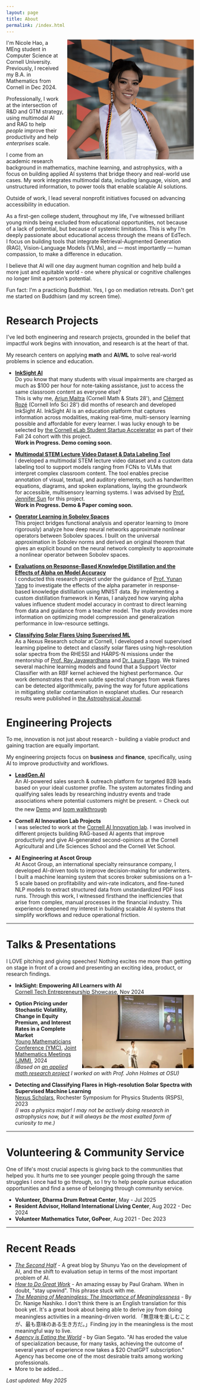 ```yaml
---
layout: page
title: About
permalink: /index.html
---
```


<img style="float:right; padding-left:10px" src="images/profile-2025-05-28.png" width="340" height="321">

I'm Nicole Hao, a MEng student in Computer Science at Cornell University. Previously, I received my B.A. in Mathematics from Cornell in Dec 2024. 

Professionally, I work at the intersection of R&D and GTM strategy, using multimodal AI and RAG to help *people* improve their productivity and help *enterprises* scale. 

I come from an academic research background in mathematics, machine learning, and astrophysics, with a focus on building applied AI systems that bridge theory and real-world use cases. My work integrates multimodal data, including language, vision, and unstructured information, to power tools that enable scalable AI solutions.



Outside of work, I lead several nonprofit initiatives focused on advancing accessibility in education.

As a first-gen college student, throughout my life, I’ve witnessed brilliant young minds being excluded from educational opportunities, not because of a lack of potential, but because of systemic limitations. This is why I’m deeply passionate about educational access through the means of EdTech. I focus on building tools that integrate Retrieval-Augmented Generation (RAG), Vision-Language Models (VLMs), and — most importantly — human compassion, to make a difference in education.

I believe that AI will one day augment human cognition and help build a more just and equitable world - one where physical or cognitive challenges no longer limit a person’s potential.

Fun fact: I'm a practicing Buddhist. Yes, I go on mediation retreats. Don't get me started on Buddhism (and my screen time).




# Research Projects
I've led both engineering and research projects, grounded in the belief that impactful work begins with innovation, and research is at the heart of that. <br>

My research centers on applying **math** and **AI/ML** to solve real-world problems in science and education.

-  **[InkSight AI](https://github.com/Cornell-InkSight/InkSightMVP.git)** <br>
Do you know that many students with visual impairments are charged as much as $100 per hour for note-taking assistance, just to access the same classroom content as everyone else? <br> This is why me, [Arjun Maitra](https://arjunmaitra.com/) (Cornell Math & Stats 28'), and [Clément Rozé](https://clementroze.com/) (Cornell Info Sci 28') did months of research and developed InkSight AI. InkSight AI is an education platform that captures information across modalities, making real-time, multi-sensory learning possible and affordable for every learner. I was lucky enough to be selected by [the Cornell eLab Student Startup Accelerator](https://eship.cornell.edu/elab-welcomes-24-student-startup-teams-to-fall-cohort/) as part of their Fall 24 cohort with this project. <br>
**Work in Progress. Demo coming soon.**

- **[Multimodal STEM Lecture Video Dataset & Data Labeling Tool](https://github.com/Cornell-InkSight/InkSight-DataLabeler.git)** <br>
I developed a multimodal STEM lecture video dataset and a custom data labeling tool to support models ranging from FCNs to VLMs that interpret complex classroom content. The tool enables precise annotation of visual, textual, and auditory elements, such as handwritten equations, diagrams, and spoken explanations, laying the groundwork for accessible, multisensory learning systems. I was advised by [Prof. Jennifer Sun](https://jenjsun.com/) for this project. <br>
**Work in Progress. Demo & Paper coming soon.**

- **[Operator Learning in Sobolev Spaces](https://github.com/nicolehao34/Operator-Learning-in-Sobolev-Spaces/blob/1e5a854088be6fa6befb59d4af8f21b874ac209c/MATH_6220_Final_Project%20(3).pdf)** <br>
This project bridges functional analysis and operator learning to (more rigorously) analyze how deep neural networks approximate nonlinear operators between Sobolev spaces. I built on the universal approximation in Sobolev norms and derived an original theorem that gives an explicit bound on the neural network complexity to approximate a nonlinear operator between Sobolev spaces.

- **[Evaluations on Response-Based Knowledge Distillation and the Effects of
Alpha on Model Accuracy](https://github.com/nicolehao34/Knowledge-Distillation-Effects-Of-Alpha/blob/ef5b7dce5d1f4a334c3b56c916856047dd087c86/Knowledge_Distillation_Final_Report.pdf)** <br>
I conducted this research project under the guidance of [Prof. Yunan Yang](https://yunany.github.io/) to investigate the effects of the alpha parameter in response-based knowledge distillation using MNIST data. By implementing a custom distillation framework in Keras, I analyzed how varying alpha values influence student model accuracy in contrast to direct learning from data and guidance from a teacher model. The study provides more information on optimizing model compression and generalization performance in low-resource settings.

- **[Classifying Solar Flares Using Supervised ML](https://github.com/nicolehao34/solar_flares_classification)** <br>
As a Nexus Research scholar at Cornell, I developed a novel supervised learning pipeline to detect and classify solar flares using high-resolution solar spectra from the RHESSI and HARPS-N missions under the mentorship of [Prof. Ray Jayawardhana](https://www.drrayjay.net/) and [Dr. Laura Flagg](https://lauraflagg.github.io/). We trained several machine learning models and found that a Support Vector Classifier with an RBF kernel achieved the highest performance. Our work demonstrates that even subtle spectral changes from weak flares can be detected algorithmically, paving the way for future applications in mitigating stellar contamination in exoplanet studies. Our research results were published in [the Astrophysical Journal](https://iopscience.iop.org/article/10.3847/1538-4357/ad5be3).



# Engineering Projects
To me, innovation is not just about research - building a viable product and gaining traction are equally important.<br>

My engineering projects focus on **business** and **finance**, specifically, using AI to improve productivity and workflows.

- **[LeadGen.AI](https://github.com/nicolehao34/LeadGen.AI)** <br>
An AI-powered sales search & outreach platform for targeted B2B leads based on your ideal customer profile. The system automates finding and qualifying sales leads by researching industry events and trade associations where potential customers might be present. ⭐ Check out the new [Demo](https://GenLead-AI-nicolehao7.replit.app) and [loom walkthrough](https://www.loom.com/share/127c02e726394d038c29dd18419ce4d8?sid=7ff1b0c6-f1e7-4877-93ee-48ea8ae139ca) 

- **Cornell AI Innovation Lab Projects** <br>
I was selected to work at the [Cornell AI Innovation lab](https://it.cornell.edu/ai-innovation-lab). I was involved in different projects building RAG-based AI agents that improve productivity and give AI-generated second-opinions at the Cornell Agricultural and Life Sciences School and the Cornell Vet School. 

- **AI Engineering at Ascot Group** <br>
At Ascot Group, an international specialty reinsurance company, I developed AI-driven tools to improve decision-making for underwriters. I built a machine learning system that scores broker submissions on a 1–5 scale based on profitability and win-rate indicators, and fine-tuned NLP models to extract structured data from unstandardized PDF loss runs. Through this work, I witnessed firsthand the inefficiencies that arise from complex, manual processes in the financial industry. This experience deepened my interest in building scalable AI systems that simplify workflows and reduce operational friction.

------

# Talks & Presentations
I LOVE pitching and giving speeches! Nothing excites me more than getting on stage in front of a crowd and presenting an exciting idea, product, or research findings.

- **InkSight: Empowering All Learners with AI**  
  [Cornell Tech Entrepreneurship Showcase](https://gradcareers.cornell.edu/event/cornell-entrepreneurship-showcase-student-pitches-venture-panel/), Nov 2024  <br>
  <img style="float:right; padding-left:10px" src="images/pitch.jpg" width="300" alt="Nicole Hao presenting at Cornell Tech Showcase">  

- **Option Pricing under Stochastic Volatility, Change in Equity Premium, and Interest Rates in a Complete Market**  
  [Young Mathematicians Conference (YMC)](efaidnbmnnnibpcajpcglclefindmkaj/https://ymc.osu.edu/sites/default/files/2023-08/ymc_2023-2.pdf), [Joint Mathematics Meetings (JMM)](https://jointmathematicsmeetings.org/meetings/national/jmm2024/2300_presenters.html), 2024  
  *(Based on [an applied math research project](https://arxiv.org/abs/2408.15416) I worked on with Prof. John Holmes at OSU)*  <br>
  <!-- <img style="float:right; padding-left:10px" src="images/YMC.jpg" width="300" alt="Nicole Hao presenting at YMC">   -->

- **Detecting and Classifying Flares in High-resolution Solar Spectra with Supervised Machine Learning**  
  [Nexus Scholars](https://as.cornell.edu/news/nexus-scholar-applications-open-summer-2023), Rochester Symposium for Physics Students (RSPS), 2023  
  *(I was a physics major! I may not be actively doing research in astrophysics now, but it will always be the most exalted form of curiosity to me.)*  <br>
  <!-- <img style="float:right; padding-left:10px" src="images/Nexus.jpg" width="300" alt="Nicole Hao presenting at RSPS">   -->


------

# Volunteering & Community Service
One of life's most crucial aspects is giving back to the communities that helped you. It hurts me to see younger people going through the same struggles I once had to go through, so I try to help people pursue education opportunities and find a sense of belonging through community service. 

- **Volunteer, Dharma Drum Retreat Center**, May - Jul 2025
- **Resident Advisor, Holland International Living Center**, Aug 2022 - Dec 2024
- **Volunteer Mathematics Tutor, GoPeer**, Aug 2021 - Dec 2023

------

# Recent Reads

- *[The Second Half](https://ysymyth.github.io/The-Second-Half/)* - A great blog by Shunyu Yao on the development of AI, and the shift to evaluation setup in terms of the most important problem of AI.
- *[How to Do Great Work](https://www.paulgraham.com/greatwork.html)* - An amazing essay by Paul Graham. When in doubt, "stay upwind". This phrase stuck with me. 
- *[The Meaning of Meaningless: The Importance of Meaninglessness](https://www.amazon.com/Meaning-Meaningless-Importance-Meaninglessness-Publication-ebook/dp/B0DJ1J5DLH)* - By Dr. Nanige Nashiko. I don't think there is an English translation for this book yet. It's a great book about being able to derive joy from doing meaningless activities in a meaning-driven world. <be>
「無意味を楽しむことが、最も意味のある生き方だ。」Finding joy in the meaningless is the most meaningful way to live.
- *[Agency is Eating the World](https://giansegato.com/essays/agency-is-eating-the-world)* - by Gian Segato. "AI has eroded the value of specialization because, for many tasks, achieving the outcome of several years of experience now takes a $20 ChatGPT subscription." Agency has become one of the most desirable traits among working professionals.
- More to be added...







_Last updated: May 2025_
